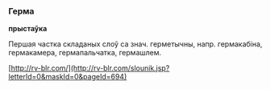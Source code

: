 ### Герма
**прыстаўка**

Першая частка складаных слоў са знач. герметычны, напр. гермакабіна, гермакамера, гермапальчатка, гермашлем.

<a rel="author">[http://rv-blr.com/](http://rv-blr.com/slounik.jsp?letterId=0&maskId=0&pageId=694)</a>
